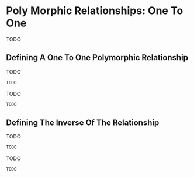 # Poly Morphic Relationships: One To One

TODO

## Defining A One To One Polymorphic Relationship

TODO

```js
TODO
```

TODO

```js
TODO
```

## Defining The Inverse Of The Relationship

TODO

```js
TODO
```

TODO

```js
TODO
```

